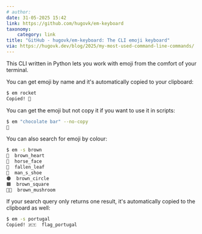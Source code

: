 ```yaml
---
# author:
date: 31-05-2025 15:42
link: https://github.com/hugovk/em-keyboard
taxonomy:
    category: link
title: "GitHub - hugovk/em-keyboard: The CLI emoji keyboard"
via: https://hugovk.dev/blog/2025/my-most-used-command-line-commands/
---
```


This CLI written in Python lets you work with emoji from the comfort of your terminal.

You can get emoji by name and it's automatically copied to your clipboard:

```zsh
$ em rocket
Copied! 🚀
```

You can get the emoji but not copy it if you want to use it in scripts:

```zsh
$ em "chocolate bar" --no-copy
🍫
```

You can also search for emoji by colour:

```zsh
$ em -s brown
🤎  brown_heart
🐴  horse_face
🍂  fallen_leaf
👞  man_s_shoe
🟤  brown_circle
🟫  brown_square
🍄‍🟫  brown_mushroom
```

If your search query only returns one result, it's automatically copied to the clipboard as well:

```zsh
$ em -s portugal
Copied! 🇵🇹  flag_portugal
```
